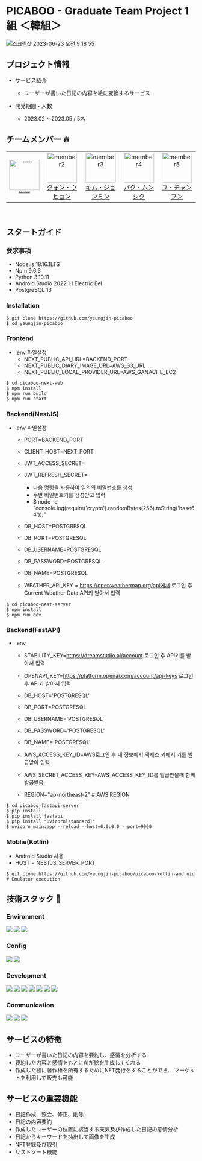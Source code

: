 # PICABOO - Graduate Team Project 1組 ＜韓組＞

![스크린샷 2023-06-23 오전 9 18 55](https://github.com/yeungjin-picaboo/picaboo-fastapi-server/assets/102615401/9d308608-bce5-4321-b199-7c27e441423a)

## プロジェクト情報
- サービス紹介
  - ユーザーが書いた日記の内容を絵に変換するサービス

- 開発期間・人数
  - 2023.02 ~ 2023.05 / 5名

## チームメンバー 🔥
<table>
  <tr>
    <td align="center">
      <a href="https://github.com/KooAme" style="font-size: 5px;">
        <img src="https://github.com/KooAme.png" alt="member1" style="width: 80px;">
        <br>
        キム・ドング
      </a>
    </td>
    <td align="center">
      <a href="https://github.com/woohyeon-dev">
        <img src="https://github.com/woohyeon-dev.png" alt="member2" width="80px">
        <br>
        クォン・ウヒョン
      </a>
    </td>
    <td align="center">
      <a href="https://github.com/liosy1114" >
        <img src="https://github.com/liosy1114.png" alt="member3" width="80px">
        <br>
        キム・ジョンミン
      </a>
    </td>
    <td align="center">
      <a href="https://github.com/wabwhc">
        <img src="https://github.com/wabwhc.png" alt="member4" width="80px">
        <br>
        パク・ムンシク
      </a>
    </td>
    <td align="center">
      <a href="https://github.com/inhyoe">
        <img src="https://github.com/inhyoe.png" alt="member5" width="80px">
        <br>
        ユ・チャンフン
      </a>
    </td>
  </tr>
</table>
<br>

## スタートガイド
### 要求事項
- Node.js 18.16.1LTS
- Npm 9.6.6
- Python 3.10.11
- Android Studio 2022.1.1 Electric Eel
- PostgreSQL 13

### Installation
```ter
$ git clone https://github.com/yeungjin-picaboo
$ cd yeungjin-picaboo
```
### Frontend
- .env 파일설정
  - NEXT_PUBLIC_API_URL=BACKEND_PORT
  - NEXT_PUBLIC_DIARY_IMAGE_URL=AWS_S3_URL
  - NEXT_PUBLIC_LOCAL_PROVIDER_URL=AWS_GANACHE_EC2

```ter
$ cd picaboo-next-web
$ npm install
$ npm run build
$ npm run start
```

### Backend(NestJS)
- .env 파일설정
  - PORT=BACKEND_PORT
  - CLIENT_HOST=NEXT_PORT
  - JWT_ACCESS_SECRET=
  - JWT_REFRESH_SECRET=

    - 다음 명령을 사용하여 임의의 비밀번호를 생성
    - 두번 비밀번호키를 생성받고 입력
    - $ node -e "console.log(require('crypto').randomBytes(256).toString('base64'));"

  - DB_HOST=POSTGRESQL
  - DB_PORT=POSTGRESQL
  - DB_USERNAME=POSTGRESQL
  - DB_PASSWORD=POSTGRESQL
  - DB_NAME=POSTGRESQL

  - WEATHER_API_KEY = https://openweathermap.org/api에서 로그인 후 Current Weather Data API키 받아서 입력
    
```ter
$ cd picaboo-nest-server
$ npm install
$ npm run dev
```

### Backend(FastAPI)
- .env
  - STABILITY_KEY=https://dreamstudio.ai/account 로그인 후 API키를 받아서 입력
  - OPENAPI_KEY=https://platform.openai.com/account/api-keys 로그인 후 API키 받아서 입력

  - DB_HOST='POSTGRESQL'
  - DB_PORT=POSTGRESQL
  - DB_USERNAME='POSTGRESQL'
  - DB_PASSWORD='POSTGRESQL'
  - DB_NAME='POSTGRESQL'

  - AWS_ACCESS_KEY_ID=AWS로그인 후 내 정보에서 액세스 키에서 키를 발급받아 입력
  - AWS_SECRET_ACCESS_KEY=AWS_ACCESS_KEY_ID를 발급받을때 함께 발급받음.
  - REGION="ap-northeast-2" # AWS REGION
 
```ter
$ cd picaboo-fastapi-server
$ pip install
$ pip install fastapi
$ pip install "uvicorn[standard]"
$ uvicorn main:app --reload --host=0.0.0.0 --port=9000
```

### Moblie(Kotlin) 
- Android Studio 사용
- HOST = NESTJS_SERVER_PORT
  
```ter
$ git clone https://github.com/yeungjin-picaboo/picaboo-kotlin-android
# Emulator execution
```

## 技術スタック 🔨
### Environment
<img src="https://img.shields.io/badge/git-F05032?style=for-the-badge&logo=git&logoColor=white"> <img src="https://img.shields.io/badge/github-181717?style=for-the-badge&logo=github&logoColor=white"> <img src="https://img.shields.io/badge/visualstudiocode-007ACC?style=for-the-badge&logo=visualstudiocode&logoColor=white">
### Config
<img src="https://img.shields.io/badge/npm-CB3837?style=for-the-badge&logo=npm&logoColor=white"> <img src="https://img.shields.io/badge/yarn-2C8EBB?style=for-the-badge&logo=yarn&logoColor=white">
### Development
<img src="https://img.shields.io/badge/nextjs-000000?style=for-the-badge&logo=nextdotjs&logoColor=white"> <img src="https://img.shields.io/badge/fastapi-009688?style=for-the-badge&logo=fastapi&logoColor=white"> <img src="https://img.shields.io/badge/nestjs-E0234E?style=for-the-badge&logo=nestjs&logoColor=white"> <img src="https://img.shields.io/badge/kotlin-7F52FF?style=for-the-badge&logo=kotlin&logoColor=white"> <img src="https://img.shields.io/badge/solidity-363636?style=for-the-badge&logo=solidity&logoColor=white"> <img src="https://img.shields.io/badge/postgresql-4169E1?style=for-the-badge&logo=postgresql&logoColor=white"> <img src="https://img.shields.io/badge/AWS-232F3E?style=for-the-badge&logo=amazonaws&logoColor=white">
### Communication
<img src="https://img.shields.io/badge/slack-4A154B?style=for-the-badge&logo=slack&logoColor=white"> <img src="https://img.shields.io/badge/notion-000000?style=for-the-badge&logo=notion&logoColor=white"> <img src="https://img.shields.io/badge/figma-F24E1E?style=for-the-badge&logo=figma&logoColor=white">

## サービスの特徴
- ユーザーが書いた日記の内容を要約し、感情を分析する
- 要約した内容と感情をもとにAIが絵を生成してくれる
- 作成した絵に著作権を所有するためにNFT発行をすることができ、 マーケットを利用して販売も可能

## サービスの重要機能
- 日記作成、照会、修正、削除
- 日記の内容要約
- 作成したユーザーの位置に該当する天気及び作成した日記の感情分析
- 日記からキーワードを抽出して画像を生成
- NFT登録及び取引
- リストソート機能
